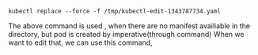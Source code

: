 ```
kubectl replace --force -f /tmp/kubectl-edit-1343787734.yaml
```

The above command is used , when there are no manifest availiable in the directory, but pod is created by imperative(through command)
When we want to edit that, we can use this command,
